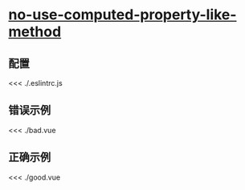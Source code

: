 # [no-use-computed-property-like-method](https://eslint.vuejs.org/rules/no-use-computed-property-like-method.html)

## 配置

<<< ./.eslintrc.js

## 错误示例

<<< ./bad.vue

## 正确示例

<<< ./good.vue
